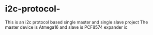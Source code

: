 # i2c-protocol-
This is an i2c protocol based  single master and single slave project
The master device is Atmega16 and slave is PCF8574 expander ic

